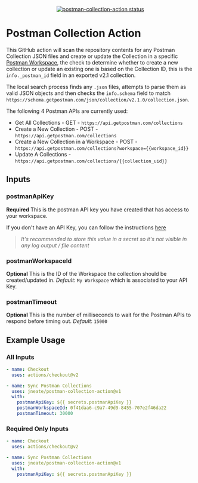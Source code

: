 <p align="center">
  <a href="https://github.com/jneate/postman-collection-action/actions"><img alt="postman-collection-action status" src="https://github.com/jneate/postman-collection-action/workflows/build-test/badge.svg"></a>
</p>

# Postman Collection Action

This GitHub action will scan the repository contents for any Postman Collection JSON files and create or update the Collection in a specific [Postman Workspace](https://web.postman.co/workspace), the check to determine whether to create a new collection or update an existing one is based on the Collection ID, this is the `info._postman_id` field in an exported v2.1 collection.

The local search process finds any `.json` files, attempts to parse them as valid JSON objects and then checks the `info.schema` field to match `https://schema.getpostman.com/json/collection/v2.1.0/collection.json`.

The following 4 Postman APIs are currently used:

- Get All Collections - GET - `https://api.getpostman.com/collections`
- Create a New Collection - POST - `https://api.getpostman.com/collections`
- Create a New Collection in a Workspace - POST - `https://api.getpostman.com/collections?workspace={{workspace_id}}`
- Update A Collections - `https://api.getpostman.com/collections/{{collection_uid}}`

## Inputs

### postmanApiKey

**Required** This is the postman API key you have created that has access to your workspace.

If you don't have an API Key, you can follow the instructions [here](https://learning.postman.com/docs/developer/intro-api/#generating-a-postman-api-key)

> *It's recommended to store this value in a secret so it's not visible in any log output / file content*

### postmanWorkspaceId

**Optional** This is the ID of the Workspace the collection should be created/updated in. *Default*: `My Workspace` which is associated to your API Key.

### postmanTimeout

**Optional** This is the number of milliseconds to wait for the Postman APIs to respond before timing out. *Default*: `15000`

## Example Usage

### All Inputs

```yaml
- name: Checkout
  uses: actions/checkout@v2

- name: Sync Postman Collections
  uses: jneate/postman-collection-action@v1
  with:
    postmanApiKey: ${{ secrets.postmanApiKey }}
    postmanWorkspaceId: 0f41daa6-c9a7-49d9-8455-707e2f46da22
    postmanTimeout: 30000
```

### Required Only Inputs

```yaml
- name: Checkout
  uses: actions/checkout@v2

- name: Sync Postman Collections
  uses: jneate/postman-collection-action@v1
  with:
    postmanApiKey: ${{ secrets.postmanApiKey }}
```
